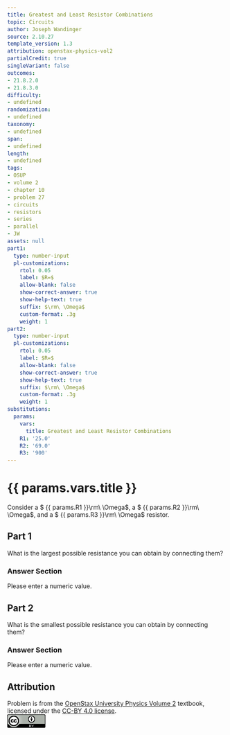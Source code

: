 ```yaml
---
title: Greatest and Least Resistor Combinations
topic: Circuits
author: Joseph Wandinger
source: 2.10.27
template_version: 1.3
attribution: openstax-physics-vol2
partialCredit: true
singleVariant: false
outcomes:
- 21.8.2.0
- 21.8.3.0
difficulty:
- undefined
randomization:
- undefined
taxonomy:
- undefined
span:
- undefined
length:
- undefined
tags:
- OSUP
- volume 2
- chapter 10
- problem 27
- circuits
- resistors
- series
- parallel
- JW
assets: null
part1:
  type: number-input
  pl-customizations:
    rtol: 0.05
    label: $R=$
    allow-blank: false
    show-correct-answer: true
    show-help-text: true
    suffix: $\rm\ \Omega$
    custom-format: .3g
    weight: 1
part2:
  type: number-input
  pl-customizations:
    rtol: 0.05
    label: $R=$
    allow-blank: false
    show-correct-answer: true
    show-help-text: true
    suffix: $\rm\ \Omega$
    custom-format: .3g
    weight: 1
substitutions:
  params:
    vars:
      title: Greatest and Least Resistor Combinations
    R1: '25.0'
    R2: '69.0'
    R3: '900'
---
```

# {{ params.vars.title }}
Consider a $ {{ params.R1 }}\rm\ \Omega$, a $ {{ params.R2 }}\rm\ \Omega$, and a $ {{ params.R3 }}\rm\ \Omega$ resistor.

## Part 1

What is the largest possible resistance you can obtain by connecting them?

### Answer Section

Please enter a numeric value.

## Part 2

What is the smallest possible resistance you can obtain by connecting them?

### Answer Section

Please enter a numeric value.

## Attribution

Problem is from the [OpenStax University Physics Volume 2](https://openstax.org/details/books/university-physics-volume-2) textbook, licensed under the [CC-BY 4.0 license](https://creativecommons.org/licenses/by/4.0/).<br>![Image representing the Creative Commons 4.0 BY license.](https://raw.githubusercontent.com/firasm/bits/master/by.png)
